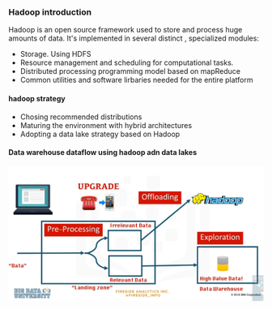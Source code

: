 ### Hadoop introduction
Hadoop is an open source framework used to store and process huge amounts of data. It's implemented in several distinct , specialized modules:
- Storage. Using HDFS
- Resource management and scheduling for computational tasks.
- Distributed processing programming model based on mapReduce
- Common utilities and software lirbaries needed for the entire platform
#### hadoop strategy
- Chosing recommended distributions 
- Maturing the environment with hybrid architectures
- Adopting a data lake strategy based on Hadoop
#### Data warehouse dataflow using hadoop adn data lakes

![data warehouse_flow](dwh_flow.png)


